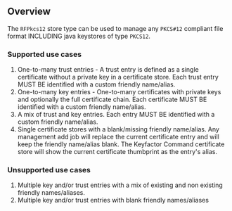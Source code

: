 ## Overview

The `RFPkcs12` store type can be used to manage any `PKCS#12` compliant file format INCLUDING java keystores of type `PKCS12`.

### Supported use cases
1. One-to-many trust entries - A trust entry is defined as a single certificate without a private key in a certificate store.  Each trust entry MUST BE identified with a custom friendly name/alias.
2. One-to-many key entries - One-to-many certificates with private keys and optionally the full certificate chain.  Each certificate MUST BE identified with a custom friendly name/alias.
3. A mix of trust and key entries.  Each entry MUST BE identified with a custom friendly name/alias.
4. Single certificate stores with a blank/missing friendly name/alias.  Any management add job will replace the current certificate entry and will keep the friendly name/alias blank.  The Keyfactor Command certificate store will show the current certificate thumbprint as the entry's alias.

### Unsupported use cases
1. Multiple key and/or trust entries with a mix of existing and non existing friendly names/aliases.
2. Multiple key and/or trust entries with blank friendly names/aliases

